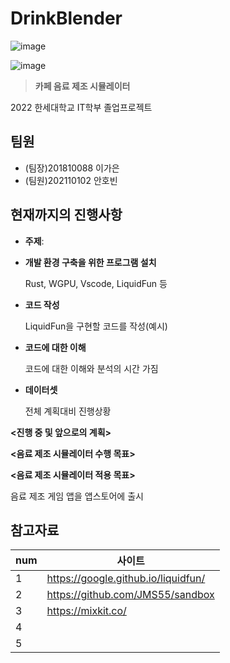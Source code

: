 # DrinkBlender

![image](https://github.com/TeamCafein/DrinkBlender/assets/12953393/7d573f90-2a55-48c7-ab0c-4e535363b29e)

![image](https://github.com/TeamCafein/DrinkBlender/assets/12953393/255add21-7de8-43b1-9803-651f933f39aa)

>**카페 음료 제조 시뮬레이터** 

2022 한세대학교 IT학부 졸업프로젝트

## 팀원
- (팀장)201810088 이가은
- (팀원)202110102 안호빈

## 현재까지의 진행사항

* **주제**:


* **개발 환경 구축을 위한 프로그램 설치**

  Rust, WGPU, Vscode, LiquidFun 등

* **코드 작성**

  LiquidFun을 구현할 코드를 작성(예시)

* **코드에 대한 이해**
  
  코드에 대한 이해와 분석의 시간 가짐

* **데이터셋**

  전체 계획대비 진행상황

 **<진행 중 및 앞으로의 계획>**


 **<음료 제조 시뮬레이터 수행 목표>**


 **<음료 제조 시뮬레이터 적용 목표>**<br>
 
음료 제조 게임 앱을 앱스토어에 출시
 
## 참고자료

num| 사이트
--------- | ---------
1 | https://google.github.io/liquidfun/
2 | https://github.com/JMS55/sandbox
3 | https://mixkit.co/
4 | 
5 | 
